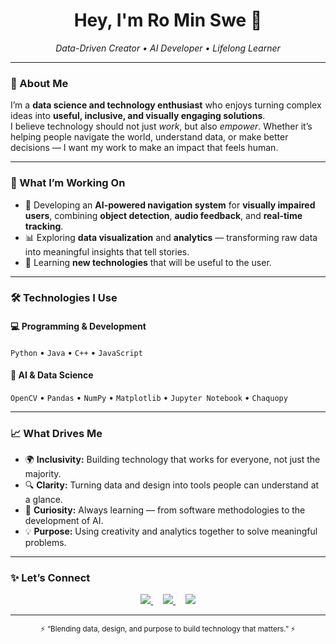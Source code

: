 <!-- 🌟 Ro Min Swe | GitHub Profile README 🌟 -->
<h1 align="center">Hey, I'm <strong>Ro Min Swe</strong> 👋</h1>

<p align="center">
  <em>Data-Driven Creator • AI Developer • Lifelong Learner</em>
</p>

---

### 🧭 About Me  

I’m a **data science and technology enthusiast** who enjoys turning complex ideas into **useful, inclusive, and visually engaging solutions**.   
I believe technology should not just *work*, but also *empower*. Whether it’s helping people navigate the world, understand data, or make better decisions — I want my work to make an impact that feels human.  

---

### 🧠 What I’m Working On  

- 🚀 Developing an **AI-powered navigation system** for **visually impaired users**, combining **object detection**, **audio feedback**, and **real-time tracking**.  
- 📊 Exploring **data visualization** and **analytics** — transforming raw data into meaningful insights that tell stories.  
- 🤝 Learning **new technologies** that will be useful to the user.  

---

### 🛠️ Technologies I Use  

#### 💻 Programming & Development  
`Python` • `Java` • `C++` • `JavaScript` 

#### 🧩 AI & Data Science  
`OpenCV` • `Pandas` • `NumPy` • `Matplotlib` • `Jupyter Notebook` • `Chaquopy`

---

### 📈 What Drives Me  

- 🌍 **Inclusivity:** Building technology that works for everyone, not just the majority.  
- 🔍 **Clarity:** Turning data and design into tools people can understand at a glance.  
- 🧩 **Curiosity:** Always learning — from software methodologies to the development of AI.  
- 💡 **Purpose:** Using creativity and analytics together to solve meaningful problems.  

---

### ✨ Let’s Connect  

<p align="center">
  <a href="https://www.linkedin.com/in/ro-m-5a9392274/" target="_blank">
    <img src="https://img.shields.io/badge/LinkedIn-0077B5?logo=linkedin&logoColor=white" />
  </a>
  &nbsp; &nbsp;
  <a href="mailto:rominswe@gmail.com" target="_blank">
    <img src="https://img.shields.io/badge/Email-D14836?logo=gmail&logoColor=white" />
  </a>
  &nbsp; &nbsp;
  <a href="https://github.com/rominswe" target="_blank">
    <img src="https://img.shields.io/badge/GitHub-181717?logo=github&logoColor=white" />
  </a>
</p>


---

<p align="center">
  <sub>⚡ “Blending data, design, and purpose to build technology that matters.” ⚡</sub>
</p>

<!--
**rominswe/rominswe** is a ✨ _special_ ✨ repository because its `README.md` (this file) appears on your GitHub profile.

Here are some ideas to get you started:

- 🔭 I’m currently working on ...
- 🌱 I’m currently learning ...
- 👯 I’m looking to collaborate on ...
- 🤔 I’m looking for help with ...
- 💬 Ask me about ...
- 📫 How to reach me: ...
- 😄 Pronouns: ...
- ⚡ Fun fact: ...
-->
